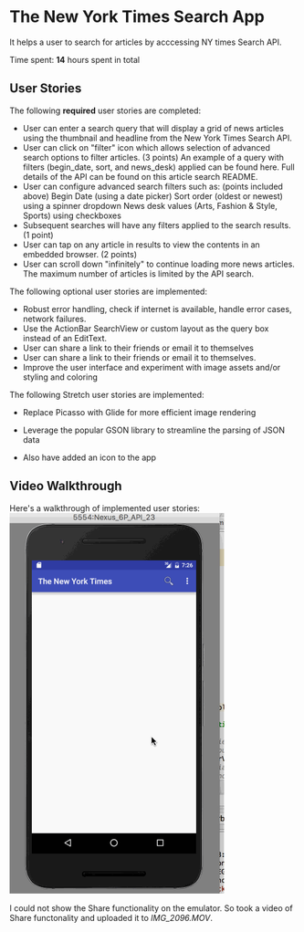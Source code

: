 # The New York Times Search App

It helps a user to search for articles by acccessing NY times Search API.

Time spent: **14** hours spent in total

## User Stories

The following **required** user stories are completed:

*  User can enter a search query that will display a grid of news articles using the thumbnail and headline from the New York Times Search API.
* User can click on "filter" icon which allows selection of advanced search options to filter articles. (3 points)
  An example of a query with filters (begin_date, sort, and news_desk) applied can be found here. Full details of the API can be found on this article search README.
* User can configure advanced search filters such as: (points included above)
    Begin Date (using a date picker)
    Sort order (oldest or newest) using a spinner dropdown
    News desk values (Arts, Fashion & Style, Sports) using checkboxes
* Subsequent searches will have any filters applied to the search results. (1 point)
* User can tap on any article in results to view the contents in an embedded browser. (2 points)
* User can scroll down "infinitely" to continue loading more news articles. The maximum number of articles is limited by the API search.

The following optional user stories are implemented:

* Robust error handling, check if internet is available, handle error cases, network failures. 
* Use the ActionBar SearchView or custom layout as the query box instead of an EditText.
* User can share a link to their friends or email it to themselves
* User can share a link to their friends or email it to themselves.
* Improve the user interface and experiment with image assets and/or styling and coloring

The following Stretch user stories are implemented:

* Replace Picasso with Glide for more efficient image rendering
* Leverage the popular GSON library to streamline the parsing of JSON data

* Also have added an icon to the app

## Video Walkthrough

Here's a walkthrough of implemented user stories:
![Video Walkthrough](NyTimes.gif)


I could not show the Share functionality on the emulator. So took a video of Share functonality and uploaded it to *IMG_2096.MOV*.
